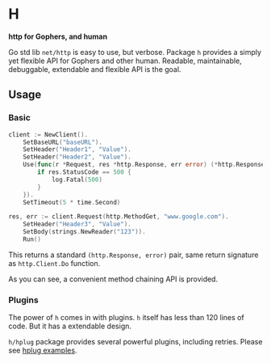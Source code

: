 # H
__http for Gophers, and human__

Go std lib `net/http` is easy to use, but verbose. Package `h` provides a simply yet flexible API for Gophers and other human. Readable, maintainable, debuggable, extendable and flexible API is the goal.

## Usage
### Basic
```go
client := NewClient().
    SetBaseURL("baseURL").
    SetHeader("Header1", "Value").
    SetHeader("Header2", "Value").
    Use(func(r *Request, res *http.Response, err error) (*http.Response, error) {
        if res.StatusCode == 500 {
        	log.Fatal(500)
        }
    }).
    SetTimeout(5 * time.Second)

res, err := client.Request(http.MethodGet, "www.google.com").
	SetHeader("Header3", "Value").
	SetBody(strings.NewReader("123")).
	Run()
```
This returns a standard `(http.Response, error)` pair, same return signature as `http.Client.Do` function.

As you can see, a convenient method chaining API is provided.

### Plugins
The power of `h` comes in with plugins. `h` itself has less than 120 lines of code. But it has a extendable design.

`h/hplug` package provides several powerful plugins, including retries. Please see [hplug examples](plugin/retry/retry_test.go).